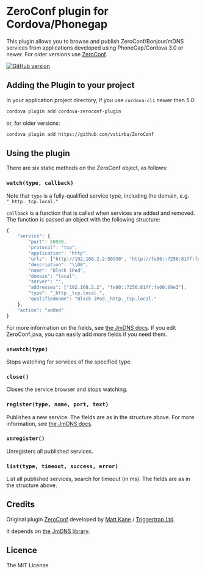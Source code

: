# ZeroConf plugin for Cordova/Phonegap #

This plugin allows you to browse and publish ZeroConf/Bonjour/mDNS services from applications developed using PhoneGap/Cordova 3.0 or newer. For older versions use [ZeroConf](https://github.com/purplecabbage/phonegap-plugins/tree/master/Android/ZeroConf).

[![GitHub version](https://badge.fury.io/gh/vstirbu%2FZeroConf.svg)](http://badge.fury.io/gh/vstirbu%2FZeroConf)

## Adding the Plugin to your project ##

In your application project directory, if you use `cordova-cli` newer then 5.0:

```bash
cordova plugin add cordova-zeroconf-plugin
```

or, for older versions:

```bash
cordova plugin add https://github.com/vstirbu/ZeroConf
```

## Using the plugin ##

There are six static methods on the ZeroConf object, as follows:

### `watch(type, callback)`
Note that `type` is a fully-qualified service type, including the domain, e.g. `"_http._tcp.local."`

`callback` is a function that is called when services are added and removed. The function is passed
an object with the following structure:

```javascript
{
	"service": {
		"port": 50930,
		"protocol": "tcp",
		"application": "http",
		"urls": ["http://192.168.2.2:50930", "http://fe80::7256:81ff:fe00:99e3:50930"],
		"description": "\\00",
		"name": "Black iPod",
		"domain": "local",
		"server": "",
		"addresses": ["192.168.2.2", "fe80::7256:81ff:fe00:99e3"],
		"type": "_http._tcp.local.",
		"qualifiedname": "Black iPod._http._tcp.local."
	},
	"action": "added"
}

```
For more information on the fields, see [the JmDNS docs](http://jmdns.sourceforge.net/apidocs/javax/jmdns/ServiceInfo.html).
If you edit ZeroConf.java, you can easily add more fields if you need them.

### `unwatch(type)`
Stops watching for services of the specified type.

### `close()`
Closes the service browser and stops watching.

### `register(type, name, port, text)`
Publishes a new service. The fields are as in the structure above. For more information,
see [the JmDNS docs](http://jmdns.sourceforge.net/apidocs/javax/jmdns/ServiceInfo.html).

### `unregister()`
Unregisters all published services.

### `list(type, timeout, success, error)`
List all published services, search for timeout (in ms). The fields are as in the structure above.

## Credits

Original plugin [ZeroConf](https://github.com/purplecabbage/phonegap-plugins/tree/master/Android/ZeroConf) developed by [Matt Kane](https://github.com/ascorbic) / [Triggertrap Ltd](https://github.com/triggertrap).

It depends on [the JmDNS library](http://jmdns.sourceforge.net/).

## Licence ##

The MIT License
